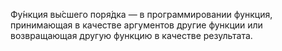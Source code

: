 Фу́нкция вы́сшего поря́дка — в программировании функция, принимающая в качестве аргументов другие
 функции или возвращающая другую функцию в качестве результата.
 
